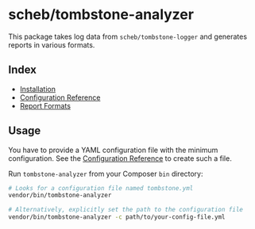 scheb/tombstone-analyzer
========================

This package takes log data from `scheb/tombstone-logger` and generates reports in various formats.

Index
-----

- [Installation](installation.md)
- [Configuration Reference](configuration.md)
- [Report Formats](report_formats.md)

Usage
----

You have to provide a YAML configuration file with the minimum configuration. See the
[Configuration Reference](configuration.md) to create such a file.

Run `tombstone-analyzer` from your Composer `bin` directory:

```bash
# Looks for a configuration file named tombstone.yml
vendor/bin/tombstone-analyzer

# Alternatively, explicitly set the path to the configuration file
vendor/bin/tombstone-analyzer -c path/to/your-config-file.yml
```

